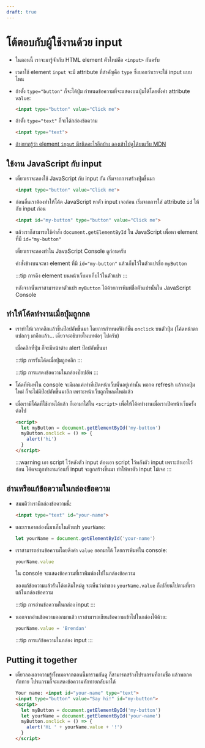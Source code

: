 ```yaml
---
draft: true
---
```


<script setup>
  import HtmlTagList from './components/HtmlTagList.vue'
  import HtmlOutput from './components/HtmlOutput.vue'
  import CodeTemplate from './components/CodeTemplate.vue'
  import JsConsole from './components/JsConsole.vue'

  const ex1 = `<input type="button" value="Click me">`
  const ex2 = `<input type="text">`

  const ex3 = `myButton.onclick = () => {
  alert('hi')
}`

  const ex4 = `<input id="my-button" type="button" value="Click me">
<script>
let myButton = document.getElementById('my-button')
${ex3}
<\/script>`
</script>

# โต้ตอบกับผู้ใช้งานด้วย input

- ในตอนนี้ เราจะมารู้จักกับ HTML element ตัวใหม่คือ `<input>` กันครับ

  <HtmlTagList introduced="html,head,body,h1,a,br,title,h2,h3,h4,h5,h6,strong,em,img,mark,del,ul,ol,li,hr,script,p" acquired="input" />

- เวลาใช้ element `input` จะมี attribute ที่สำคัญคือ `type` ซึ่งบอกว่าเราจะใช้ input แบบไหน

- ถ้าตั้ง `type="button"` ก็จะได้ปุ่ม
  กำหนดข้อความที่จะแสดงบนปุ่มได้โดยตั้งค่า attribute `value`:

  <!-- prettier-ignore -->
  ```html
  <input type="button" value="Click me">
  ```

  <HtmlOutput :html="ex1" height="128" />

- ถ้าตั้ง `type="text"` ก็จะได้กล่องข้อความ

  <!-- prettier-ignore -->
  ```html
  <input type="text">
  ```

  <HtmlOutput :html="ex2" height="128" />

- [ถ้าอยากรู้ว่า element `input` มีชนิดอะไรอีกบ้าง ลองเข้าไปดูได้บนเว็บ MDN](https://developer.mozilla.org/en-US/docs/Web/HTML/Element/input)

## ใช้งาน JavaScript กับ input

- เดี๋ยวเราจะลองใช้ JavaScript กับ input กัน
  เริ่มจากการสร้างปุ่มขึ้นมา

  <!-- prettier-ignore -->
  ```html
  <input type="button" value="Click me">
  ```

- ก่อนอื่นเราต้องทำให้โค้ด JavaScript หาตัว input เจอก่อน
  เริ่มจากการใส่ attribute `id` ให้กับ input ก่อน

  <!-- prettier-ignore -->
  ```html
  <input id="my-button" type="button" value="Click me">
  ```

- แล้วเราก็สามารถใช้คำสั่ง `document.getElementById` ใน JavaScript
  เพื่อหา element ที่มี `id="my-button"`

  เดี๋ยวเราจะลองทำใน JavaScript Console ดูก่อนครับ

  <JsConsole input="let myButton = document.getElementById('my-button')" :output="{value: undefined}" />

  คำสั่งข้างบนจะหา element ที่มี `id="my-button"` แล้วเก็บไว้ในตัวแปรชื่อ `myButton`

  :::tip การดึง element บนหน้าเว็บมาเก็บไว้ในตัวแปร
  <CodeTemplate template="'let ' :: [placeholder] ชื่อตัวแปร :: ' = document.getElementById('' :: [placeholder] id :: '')'" />
  :::

  หลังจากนั้นเราสามารถหาตัวแปร `myButton` ได้ด้วยการพิมพ์ชื่อตัวแปรนั้นใน JavaScript Console

  <JsConsole input="myButton" :output="{value: {$tagName: 'input'}}" />

## ทำให้โค้ดทำงานเมื่อปุ่มถูกกด

- เราทำให้เวลาคลิกแล้วขึ้นป๊อปอัพขึ้นมา โดยการกำหนดฟังก์ชั่น `onclick` บนตัวปุ่ม (โค้ดหน้าตาแปลกๆ มาอีกแล้ว… เดี๋ยวจะอธิบายในบทต่อๆ ไปครับ)

  <JsConsole :input="ex3" :output="{value: undefined}" />

  เมื่อคลิกที่ปุ่ม ก็จะมีหน้าต่าง alert ป๊อปอัพขึ้นมา

  :::tip การรันโค้ดเมื่อปุ่มถูกคลิก
  <CodeTemplate template="[placeholder] ชื่อตัวแปร :: '.onclick' :: ' = ' :: '() => {' :: [placeholder] โค้ดที่ต้องการให้ทำงาน :: '}'" />
  :::

  :::tip การแสดงข้อความในกล่องป๊อปอัพ
  <CodeTemplate template="'alert(' :: [placeholder] expression :: ')'" />
  :::

- โค้ดที่พิมพ์ใน console
  จะมีผลแค่เท่าที่เปิดหน้าเว็บนั้นอยู่เท่านั้น
  พอกด refresh แล้วกดปุ่มใหม่ ก็จะไม่มีป๊อปอัพขึ้นมาอีก เพราะหน้าเว็บถูกโหลดใหม่แล้ว

- เมื่อเรามีโค้ดที่ใช้งานได้แล้ว
  ก็เอามาใส่ใน `<script>` เพื่อให้โค้ดทำงานเมื่อเราเปิดหน้าเว็บครั้งต่อไป

  <!-- prettier-ignore -->
  ```html
  <script>
    let myButton = document.getElementById('my-button')
    myButton.onclick = () => {
      alert('hi')
    }
  </script>
  ```

  <HtmlOutput :html="ex4" height="128" />

  :::warning เอา script ไว้หลังตัว input
  ต้องเอา script ไว้หลังตัว input
  เพราะถ้าเอาไว้ก่อน โค้ดจะถูกทำงานก่อนที่ input จะถูกสร้างขึ้นมา
  ทำให้หาตัว input ไม่เจอ
  :::

## อ่านหรือแก้ข้อความในกล่องข้อความ

- สมมติว่าเรามีกล่องข้อความนี้:

  <!-- prettier-ignore -->
  ```html
  <input type="text" id="your-name">
  ```

- และเราเอากล่องนี้มาเก็บในตัวแปร `yourName`:

  ```js
  let yourName = document.getElementById('your-name')
  ```

- เราสามารถอ่านข้อความโดยดึงค่า `value` ออกมาได้ โดยการพิมพ์ใน console:

  ```js
  yourName.value
  ```

  ใน console จะแสดงข้อความที่เราพิมพ์ลงไปในกล่องข้อความ

  ลองแก้ข้อความแล้วรันโค้ดเดิมใหม่ดู
  จะเห็นว่าค่าของ `yourName.value` ก็เปลี่ยนไปตามที่เราแก้ในกล่องข้อความ

  :::tip การอ่านข้อความในกล่อง input
  <CodeTemplate template="[placeholder] ชื่อตัวแปร :: '.value'" />
  :::

- นอกจากอ่านข้อความออกมาแล้ว เราสามารถเขียนข้อความเข้าไปในกล่องได้ด้วย:

  ```js
  yourName.value = 'Brendan'
  ```

  :::tip การแก้ข้อความในกล่อง input
  <CodeTemplate template="[placeholder] ชื่อตัวแปร :: '.value = ' :: [placeholder] expression ข้อความที่จะใส่ในกล่องข้อความ" />
  :::

## Putting it together

- เดี๋ยวลองเอาความรู้ทั้งหมดจากตอนนี้มารวมกันดู
  ก็สามารถสร้างโปรแกรมที่ถามชื่อ
  แล้วพอกดทักทาย โปรแกรมก็จะแสดงข้อความทักทายกลับมาได้

  <!-- prettier-ignore -->
  ```html
  Your name: <input id="your-name" type="text">
  <input type="button" value="Say hi!" id="my-button">
  <script>
    let myButton = document.getElementById('my-button')
    let yourName = document.getElementById('your-name')
    myButton.onclick = () => {
      alert('Hi ' + yourName.value + '!')
    }
  </script>
  ```

  <HtmlOutput src="/js/mini-projects/greeter.html" height="128" />
